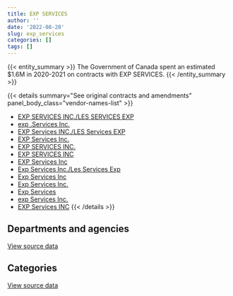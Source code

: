 ```yaml
---
title: EXP SERVICES
author: ''
date: '2022-08-20'
slug: exp_services
categories: []
tags: []
---
```


<script src="/rmarkdown-libs/htmlwidgets/htmlwidgets.js"></script>
<link href="/rmarkdown-libs/datatables-css/datatables-crosstalk.css" rel="stylesheet" />
<script src="/rmarkdown-libs/datatables-binding/datatables.js"></script>
<script src="/rmarkdown-libs/jquery/jquery-3.6.0.min.js"></script>
<link href="/rmarkdown-libs/dt-core-bootstrap/css/dataTables.bootstrap.min.css" rel="stylesheet" />
<link href="/rmarkdown-libs/dt-core-bootstrap/css/dataTables.bootstrap.extra.css" rel="stylesheet" />
<script src="/rmarkdown-libs/dt-core-bootstrap/js/jquery.dataTables.min.js"></script>
<script src="/rmarkdown-libs/dt-core-bootstrap/js/dataTables.bootstrap.min.js"></script>
<link href="/rmarkdown-libs/crosstalk/css/crosstalk.min.css" rel="stylesheet" />
<script src="/rmarkdown-libs/crosstalk/js/crosstalk.min.js"></script>
<script src="/rmarkdown-libs/htmlwidgets/htmlwidgets.js"></script>
<link href="/rmarkdown-libs/datatables-css/datatables-crosstalk.css" rel="stylesheet" />
<script src="/rmarkdown-libs/datatables-binding/datatables.js"></script>
<script src="/rmarkdown-libs/jquery/jquery-3.6.0.min.js"></script>
<link href="/rmarkdown-libs/dt-core-bootstrap/css/dataTables.bootstrap.min.css" rel="stylesheet" />
<link href="/rmarkdown-libs/dt-core-bootstrap/css/dataTables.bootstrap.extra.css" rel="stylesheet" />
<script src="/rmarkdown-libs/dt-core-bootstrap/js/jquery.dataTables.min.js"></script>
<script src="/rmarkdown-libs/dt-core-bootstrap/js/dataTables.bootstrap.min.js"></script>
<link href="/rmarkdown-libs/crosstalk/css/crosstalk.min.css" rel="stylesheet" />
<script src="/rmarkdown-libs/crosstalk/js/crosstalk.min.js"></script>

{{< entity_summary >}}
The Government of Canada spent an estimated \$1.6M in 2020-2021 on contracts with EXP SERVICES.
{{< /entity_summary >}}

{{< details summary="See original contracts and amendments" panel_body_class="vendor-names-list" >}}
- [EXP SERVICES INC./LES SERVICES EXP](https://search.open.canada.ca/en/ct/?sort=contract_value_f%20desc&page=1&search_text=%22EXP%20SERVICES%20INC.%2fLES%20SERVICES%20EXP%22)
- [exp .Services Inc.](https://search.open.canada.ca/en/ct/?sort=contract_value_f%20desc&page=1&search_text=%22exp%20.Services%20Inc.%22)
- [EXP Services INC./LES Services EXP](https://search.open.canada.ca/en/ct/?sort=contract_value_f%20desc&page=1&search_text=%22EXP%20Services%20INC.%2fLES%20Services%20EXP%22)
- [EXP Services Inc.](https://search.open.canada.ca/en/ct/?sort=contract_value_f%20desc&page=1&search_text=%22EXP%20Services%20Inc.%22)
- [EXP SERVICES INC.](https://search.open.canada.ca/en/ct/?sort=contract_value_f%20desc&page=1&search_text=%22EXP%20SERVICES%20INC.%22)
- [EXP SERVICES INC](https://search.open.canada.ca/en/ct/?sort=contract_value_f%20desc&page=1&search_text=%22EXP%20SERVICES%20INC%22)
- [EXP Services Inc](https://search.open.canada.ca/en/ct/?sort=contract_value_f%20desc&page=1&search_text=%22EXP%20Services%20Inc%22)
- [Exp Services Inc./Les Services Exp](https://search.open.canada.ca/en/ct/?sort=contract_value_f%20desc&page=1&search_text=%22Exp%20Services%20Inc.%2fLes%20Services%20Exp%22)
- [Exp Services Inc](https://search.open.canada.ca/en/ct/?sort=contract_value_f%20desc&page=1&search_text=%22Exp%20Services%20Inc%22)
- [Exp Services Inc.](https://search.open.canada.ca/en/ct/?sort=contract_value_f%20desc&page=1&search_text=%22Exp%20Services%20Inc.%22)
- [Exp Services](https://search.open.canada.ca/en/ct/?sort=contract_value_f%20desc&page=1&search_text=%22Exp%20Services%22)
- [exp Services Inc.](https://search.open.canada.ca/en/ct/?sort=contract_value_f%20desc&page=1&search_text=%22exp%20Services%20Inc.%22)
- [EXP Services INC](https://search.open.canada.ca/en/ct/?sort=contract_value_f%20desc&page=1&search_text=%22EXP%20Services%20INC%22)
{{< /details >}}

## Departments and agencies

<div id="htmlwidget-1" style="width:100%;height:auto;" class="datatables html-widget"></div>
<script type="application/json" data-for="htmlwidget-1">{"x":{"style":"bootstrap","filter":"none","vertical":false,"data":[["<a href=\"/departments/aafc-aac/\">Agriculture and Agri-Food Canada<\/a>","<a href=\"/departments/cfia-acia/\">Canadian Food Inspection Agency<\/a>","<a href=\"/departments/csc-scc/\">Correctional Service of Canada<\/a>","<a href=\"/departments/dfo-mpo/\">Fisheries and Oceans Canada<\/a>","<a href=\"/departments/dnd-mdn/\">National Defence<\/a>","<a href=\"/departments/ec/\">Environment and Climate Change Canada<\/a>","<a href=\"/departments/ic/\">Innovation, Science and Economic Development Canada<\/a>","<a href=\"/departments/lac-bac/\">Library and Archives Canada<\/a>","<a href=\"/departments/nrc-cnrc/\">National Research Council Canada<\/a>","<a href=\"/departments/nrcan-rncan/\">Natural Resources Canada<\/a>","<a href=\"/departments/pc/\">Parks Canada<\/a>","<a href=\"/departments/pwgsc-tpsgc/\">Public Services and Procurement Canada<\/a>","<a href=\"/departments/rcmp-grc/\">Royal Canadian Mounted Police<\/a>"],[14087.5,null,3788.22,null,49524.6,11175.21,39841.32,null,null,null,431147.34,2531596.62,5886.24],[null,null,33724.42,53026.5,22710.59,39971.06,null,11451.58,null,null,352320.95,1564948.15,48600.55],[null,4254.12,25408.81,62308.09,67803.2,null,null,13268.04,45831.64,null,310207.67,240049.75,59078.54],[null,12130.88,51043.16,112217.19,186096.51,null,null,null,59958.96,34492.49,287307.22,780027.67,51680.95]],"container":"<table class=\"table table-striped table-hover row-border order-column display\">\n  <thead>\n    <tr>\n      <th>Department<\/th>\n      <th>2017-2018<\/th>\n      <th>2018-2019<\/th>\n      <th>2019-2020<\/th>\n      <th>2020-2021<\/th>\n    <\/tr>\n  <\/thead>\n<\/table>","options":{"order":[[4,"desc"]],"pageLength":10,"autoWidth":true,"columnDefs":[{"targets":1,"render":"function(data, type, row, meta) {\n    return type !== 'display' ? data : DTWidget.formatCurrency(data, \"$\", 2, 3, \",\", \".\", true, null);\n  }"},{"targets":2,"render":"function(data, type, row, meta) {\n    return type !== 'display' ? data : DTWidget.formatCurrency(data, \"$\", 2, 3, \",\", \".\", true, null);\n  }"},{"targets":3,"render":"function(data, type, row, meta) {\n    return type !== 'display' ? data : DTWidget.formatCurrency(data, \"$\", 2, 3, \",\", \".\", true, null);\n  }"},{"targets":4,"render":"function(data, type, row, meta) {\n    return type !== 'display' ? data : DTWidget.formatCurrency(data, \"$\", 2, 3, \",\", \".\", true, null);\n  }"},{"width":"16%","targets":[1,2,3,4]},{"className":"dt-right","targets":[1,2,3,4]}],"orderClasses":false}},"evals":["options.columnDefs.0.render","options.columnDefs.1.render","options.columnDefs.2.render","options.columnDefs.3.render"],"jsHooks":[]}</script>
<p class="text-right">
<a href="https://github.com/GoC-Spending/contracts-data/tree/main/data/out/vendors/exp_services/summary_by_fiscal_year_by_department.csv" class="source-data-link btn btn-link">View source data</a>
</p>

## Categories

<div id="htmlwidget-2" style="width:100%;height:auto;" class="datatables html-widget"></div>
<script type="application/json" data-for="htmlwidget-2">{"x":{"style":"bootstrap","filter":"none","vertical":false,"data":[["<a href=\"/categories/1_facilities_and_construction/\">Facilities and construction<\/a>","<a href=\"/categories/10_office_management/\">Office management<\/a>","<a href=\"/categories/2_professional_services/\">Professional services<\/a>","<a href=\"/categories/7_travel/\">Travel<\/a>","<a href=\"/categories/9_human_capital/\">Human capital<\/a>",null],[1023504.78,null,1667470.18,396072.09,null,null],[1406245.84,null,680536.9,null,39971.06,null],[671472.97,null,156736.89,null,null,null],[829147.56,108238,603076.98,null,null,34492.49]],"container":"<table class=\"table table-striped table-hover row-border order-column display\">\n  <thead>\n    <tr>\n      <th>Category<\/th>\n      <th>2017-2018<\/th>\n      <th>2018-2019<\/th>\n      <th>2019-2020<\/th>\n      <th>2020-2021<\/th>\n    <\/tr>\n  <\/thead>\n<\/table>","options":{"order":[[4,"desc"]],"dom":"t","pageLength":30,"autoWidth":true,"columnDefs":[{"targets":1,"render":"function(data, type, row, meta) {\n    return type !== 'display' ? data : DTWidget.formatCurrency(data, \"$\", 2, 3, \",\", \".\", true, null);\n  }"},{"targets":2,"render":"function(data, type, row, meta) {\n    return type !== 'display' ? data : DTWidget.formatCurrency(data, \"$\", 2, 3, \",\", \".\", true, null);\n  }"},{"targets":3,"render":"function(data, type, row, meta) {\n    return type !== 'display' ? data : DTWidget.formatCurrency(data, \"$\", 2, 3, \",\", \".\", true, null);\n  }"},{"targets":4,"render":"function(data, type, row, meta) {\n    return type !== 'display' ? data : DTWidget.formatCurrency(data, \"$\", 2, 3, \",\", \".\", true, null);\n  }"},{"width":"16%","targets":[1,2,3,4]},{"className":"dt-right","targets":[1,2,3,4]}],"orderClasses":false,"lengthMenu":[10,25,30,50,100]}},"evals":["options.columnDefs.0.render","options.columnDefs.1.render","options.columnDefs.2.render","options.columnDefs.3.render"],"jsHooks":[]}</script>
<p class="text-right">
<a href="https://github.com/GoC-Spending/contracts-data/tree/main/data/out/vendors/exp_services/summary_by_fiscal_year_by_category.csv" class="source-data-link btn btn-link">View source data</a>
</p>
